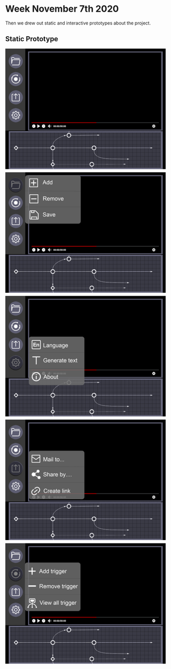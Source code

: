 # Week November 7th 2020
Then we drew out static and interactive prototypes about the project.

## Static Prototype

<a href="/images/Main.png"><img src="/images/Main.png" style="max-width: 100%; display: block; margin: 10px auto;"></a> 
<a href="/images/File_window.png"><img src="/images/File_window.png" style="max-width: 100%; display: block; margin: 10px auto;"></a> 
<a href="/images/Setting_window.png"><img src="/images/Setting_window.png" style="max-width: 100%; display: block; margin: 10px auto;"></a>
<a href="/images/Share_window.png"><img src="/images/Share_window.png" style="max-width: 100%; display: block; margin: 10px auto;"></a> 
<a href="/images/Trigger_window.png"><img src="/images/Trigger_window.png" style="max-width: 100%; display: block; margin: 10px auto;"></a> 
